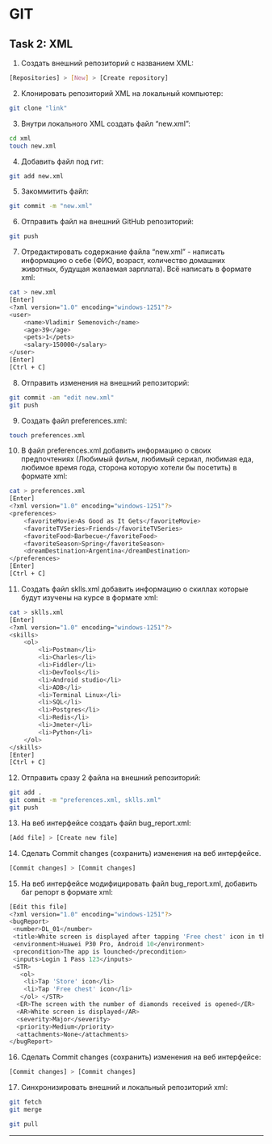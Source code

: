 # GIT 

Task 2: XML
-

1. Создать внешний репозиторий c названием XML:
```bash
[Repositories] > [New] > [Create repository]
```
2. Клонировать репозиторий XML на локальный компьютер:
```bash
git clone "link"
```
3. Внутри локального XML создать файл “new.xml”:
```bash
cd xml
touch new.xml
```
4. Добавить файл под гит:
```bash
git add new.xml
```
5. Закоммитить файл:
```bash
git commit -m "new.xml"
```
6. Отправить файл на внешний GitHub репозиторий:
```bash
git push
```
7. Отредактировать содержание файла “new.xml” - написать информацию о себе (ФИО, возраст, количество домашних животных, будущая желаемая зарплата). Всё написать в формате xml:
```bash
cat > new.xml
[Enter]
<?xml version="1.0" encoding="windows-1251"?>
<user>
    <name>Vladimir Semenovich</name>
    <age>39</age>
    <pets>1</pets>
    <salary>150000</salary>
</user>
[Enter]
[Ctrl + C]
```
8. Отправить изменения на внешний репозиторий:
```bash
git commit -am "edit new.xml"
git push
```
9. Создать файл preferences.xml:
```bash
touch preferences.xml
```
10. В файл preferences.xml добавить информацию о своих предпочтениях (Любимый фильм, любимый сериал, любимая еда, любимое время года, сторона которую хотели бы посетить) в формате xml:
```bash
cat > preferences.xml
[Enter]
<?xml version="1.0" encoding="windows-1251"?>
<preferences>
    <favoriteMovie>As Good as It Gets</favoriteMovie>
    <favoriteTVSeries>Friends</favoriteTVSeries>
    <favoriteFood>Barbecue</favoriteFood>
    <favoriteSeason>Spring</favoriteSeason>
    <dreamDestination>Argentina</dreamDestination>
</preferences>
[Enter]
[Ctrl + C]
```
11. Создать файл sklls.xml добавить информацию о скиллах которые будут изучены на курсе в формате xml:
```bash
cat > sklls.xml
[Enter]
<?xml version="1.0" encoding="windows-1251"?>
<skills>
    <ol>
        <li>Postman</li>
        <li>Charles</li>
        <li>Fiddler</li>
        <li>DevTools</li>
        <li>Android studio</li>
        <li>ADB</li>
        <li>Terminal Linux</li>
        <li>SQL</li>
        <li>Postgres</li>
        <li>Redis</li>
        <li>Jmeter</li>
        <li>Python</li>
    </ol>
</skills>
[Enter]
[Ctrl + C]
```
12. Отправить сразу 2 файла на внешний репозиторий:
```bash
git add .
git commit -m "preferences.xml, sklls.xml"
git push
```
13. На веб интерфейсе создать файл bug_report.xml:
```bash
[Add file] > [Create new file]
```
14. Сделать Commit changes (сохранить) изменения на веб интерфейсе.
```bash
[Commit changes] > [Commit changes]
```
15. На веб интерфейсе модифицировать файл bug_report.xml, добавить баг репорт в формате xml:
```bash
[Edit this file]
<?xml version="1.0" encoding="windows-1251"?>
<bugReport>
 <number>DL_01</number>
 <title>White screen is displayed after tapping 'Free chest' icon in the store</title>
 <environment>Huawei P30 Pro, Android 10</environment>
 <precondition>The app is lounched</precondition>
 <inputs>Login 1 Pass 123</inputs>
 <STR>
   <ol>
    <li>Tap 'Store' icon</li>
    <li>Tap 'Free chest' icon</li>
   </ol> </STR>
  <ER>The screen with the number of diamonds received is opened</ER>
  <AR>White screen is displayed</AR>
  <severity>Major</severity>
  <priority>Medium</priority>
  <attachments>None</attachments> 
</bugReport>
```
16. Сделать Commit changes (сохранить) изменения на веб интерфейсе:
```bash
[Commit changes] > [Commit changes]
```
17. Синхронизировать внешний и локальный репозиторий xml:
```bash
git fetch
git merge
```
```bash
git pull
```
---
